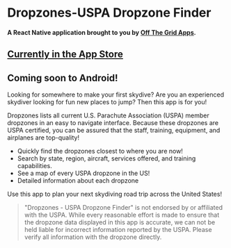 # Dropzones-USPA Dropzone Finder

#### A React Native application brought to you by [Off The Grid Apps](http://otgapps.io/).

## [Currently in the App Store](https://apps.apple.com/us/app/dropzones-uspa-dropzone-finder/id960515397)

## Coming soon to Android!

Looking for somewhere to make your first skydive? Are you an experienced skydiver looking for fun new places to jump? Then this app is for you!

Dropzones lists all current U.S. Parachute Association (USPA) member dropzones in an easy to navigate interface. Because these dropzones are USPA certified, you can be assured that the staff, training, equipment, and airplanes are top-quality!

* Quickly find the dropzones closest to where you are now!
* Search by state, region, aircraft, services offered, and training capabilities.
* See a map of every USPA dropzone in the US!
* Detailed information about each dropzone

Use this app to plan your next skydiving road trip across the United States!

> "Dropzones - USPA Dropzone Finder" is not endorsed by or affiliated with the USPA. While every reasonable effort is made to ensure that the dropzone data displayed in this app is accurate, we can not be held liable for incorrect information reported by the USPA. Please verify all information with the dropzone directly.
